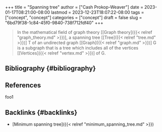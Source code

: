 +++
title = "Spanning tree"
author = ["Cash Prokop-Weaver"]
date = 2023-01-17T08:21:00-08:00
lastmod = 2023-12-23T18:07:22-08:00
tags = ["concept", "concept"]
categories = ["concept"]
draft = false
slug = "6bd79f38-1c84-45f0-9840-738f712fdf40"
+++

> In the mathematical field of graph theory [[Graph theory]({{< relref "graph_theory.md" >}})], a spanning tree [[Tree]({{< relref "tree.md" >}})] T of an undirected graph [[Graph]({{< relref "graph.md" >}})] G is a subgraph that is a tree which includes all of the vertices [[Vertices]({{< relref "vertex.md" >}})] of G.


## Bibliography {#bibliography}

## References

<style>.csl-entry{text-indent: -1.5em; margin-left: 1.5em;}</style><div class="csl-bib-body">
</div>

foo1


## Backlinks {#backlinks}

-   [Minimum spanning tree]({{< relref "minimum_spanning_tree.md" >}})
